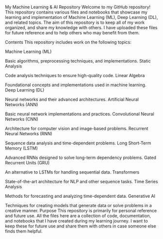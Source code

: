 My Machine Learning & AI Repository
Welcome to my GitHub repository! This repository contains various files and notebooks that showcase my learning and implementation of Machine Learning (ML), Deep Learning (DL), and related topics. The aim of this repository is to keep all of my work organized, and share my knowledge with others. I have uploaded these files for future reference and to help others who may benefit from them.

Contents
This repository includes work on the following topics:

Machine Learning (ML)

Basic algorithms, preprocessing techniques, and implementations.
Static Analysis

Code analysis techniques to ensure high-quality code.
Linear Algebra

Foundational concepts and implementations used in machine learning.
Deep Learning (DL)

Neural networks and their advanced architectures.
Artificial Neural Networks (ANN)

Basic neural network implementations and practices.
Convolutional Neural Networks (CNN)

Architecture for computer vision and image-based problems.
Recurrent Neural Networks (RNN)

Sequence data analysis and time-dependent problems.
Long Short-Term Memory (LSTM)

Advanced RNNs designed to solve long-term dependency problems.
Gated Recurrent Units (GRU)

An alternative to LSTMs for handling sequential data.
Transformers

State-of-the-art architecture for NLP and other sequence tasks.
Time Series Analysis

Methods for forecasting and analyzing time-dependent data.
Generative AI

Techniques for creating models that generate data or solve problems in a creative manner.
Purpose
This repository is primarily for personal reference and future use. All the files here are a collection of code, documentation, and notebooks that I have created during my learning journey. I want to keep these for future use and share them with others in case someone else finds them helpful.